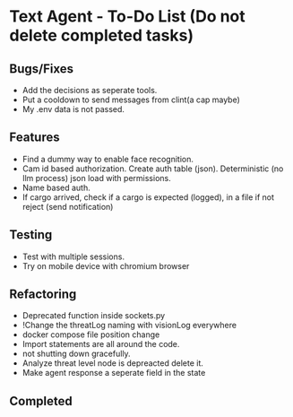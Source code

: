 # Text Agent - To-Do List (Do not delete completed tasks)

## Bugs/Fixes

- Add the decisions as seperate tools.
- Put a cooldown to send messages from clint(a cap maybe)
- My .env data is not passed.

## Features

- Find a dummy way to enable face recognition.
- Cam id based authorization. Create auth table (json). Deterministic (no llm process) json load with permissions.
- Name based auth.
- If cargo arrived, check if a cargo is expected (logged), in a file if not reject (send notification)

## Testing

- Test with multiple sessions.
- Try on mobile device with chromium browser

## Refactoring

- Deprecated function inside sockets.py
- !Change the threatLog naming with visionLog everywhere
- docker compose file position change
- Import statements are all around the code.
- not shutting down gracefully.
- Analyze threat level node is depreacted delete it.
- Make agent response a seperate field in the state

## Completed
